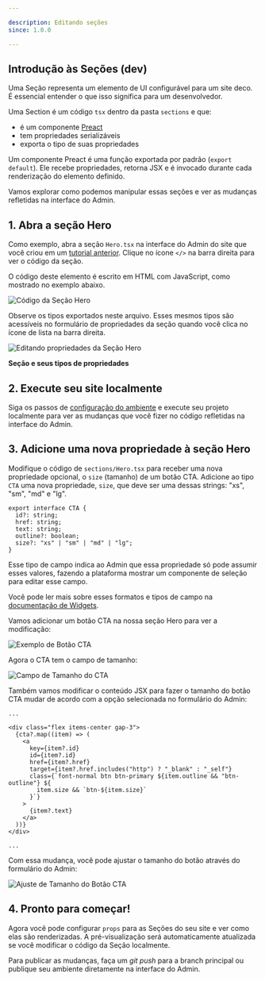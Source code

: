 ```yaml
---

description: Editando seções  
since: 1.0.0  

---
```


## Introdução às Seções (dev)

Uma Seção representa um elemento de UI configurável para um site deco. É
essencial entender o que isso significa para um desenvolvedor.

Uma Section é um código `tsx` dentro da pasta `sections` e que:

- é um componente [Preact](https://preactjs.com/)
- tem propriedades serializáveis
- exporta o tipo de suas propriedades

Um componente Preact é uma função exportada por padrão (`export default`). Ele
recebe propriedades, retorna JSX e é invocado durante cada renderização do
elemento definido.

Vamos explorar como podemos manipular essas seções e ver as mudanças refletidas
na interface do Admin.

## 1. Abra a seção Hero

Como exemplo, abra a seção `Hero.tsx` na interface do Admin do site que você
criou em um [tutorial anterior](/docs/pt/getting-started/creating-a-site).
Clique no ícone `</>` na barra direita para ver o código da seção.

O código deste elemento é escrito em HTML com JavaScript, como mostrado no
exemplo abaixo.

![Código da Seção Hero](/docs/editable-section/hero-section-code.png)

Observe os tipos exportados neste arquivo. Esses mesmos tipos são acessíveis no
formulário de propriedades da seção quando você clica no ícone de lista na barra
direita.

![Editando propriedades da Seção Hero](/docs/editable-section/section-props.png)

**Seção e seus tipos de propriedades**

## 2. Execute seu site localmente

Siga os passos de [configuração do ambiente](/docs/pt/developing-guide/setup) e
execute seu projeto localmente para ver as mudanças que você fizer no código
refletidas na interface do Admin.

## 3. Adicione uma nova propriedade à seção Hero

Modifique o código de `sections/Hero.tsx` para receber uma nova propriedade
opcional, o `size` (tamanho) de um botão CTA. Adicione ao tipo `CTA` uma nova
propriedade, `size`, que deve ser uma dessas strings: "xs", "sm", "md" e "lg".

```tsx
export interface CTA {
  id?: string;
  href: string;
  text: string;
  outline?: boolean;
  size?: "xs" | "sm" | "md" | "lg";
}
```

Esse tipo de campo indica ao Admin que essa propriedade só pode assumir esses
valores, fazendo a plataforma mostrar um componente de seleção para editar esse
campo.

Você pode ler mais sobre esses formatos e tipos de campo na
[documentação de Widgets](/docs/pt/developing-capabilities/section-properties/widgets).

Vamos adicionar um botão CTA na nossa seção Hero para ver a modificação:

![Exemplo de Botão CTA](/docs/editable-section/cta-button-example.png)

Agora o CTA tem o campo de tamanho:

![Campo de Tamanho do CTA](/docs/editable-section/cta-size-field.png)

Também vamos modificar o conteúdo JSX para fazer o tamanho do botão CTA mudar de
acordo com a opção selecionada no formulário do Admin:

```tsx
...

<div class="flex items-center gap-3">
  {cta?.map((item) => (
    <a
      key={item?.id}
      id={item?.id}
      href={item?.href}
      target={item?.href.includes("http") ? "_blank" : "_self"}
      class={`font-normal btn btn-primary ${item.outline && "btn-outline"} ${
        item.size && `btn-${item.size}`
      }`}
    >
      {item?.text}
    </a>
  ))}
</div>

...
```

Com essa mudança, você pode ajustar o tamanho do botão através do formulário do
Admin:

![Ajuste de Tamanho do Botão CTA](/docs/editable-section/cta-button-size-adjustment.gif)

## 4. Pronto para começar!

Agora você pode configurar `props` para as Seções do seu site e ver como elas
são renderizadas. A pré-visualização será automaticamente atualizada se você
modificar o código da Seção localmente.

Para publicar as mudanças, faça um _git push_ para a branch principal ou
publique seu ambiente diretamente na interface do Admin.

